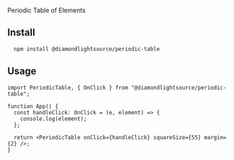 Periodic Table of Elements

## Install

```sh
  npm install @diamondlightsource/periodic-table
```

## Usage

```tsx
import PeriodicTable, { OnClick } from "@diamondlightsource/periodic-table";

function App() {
  const handleClick: OnClick = (e, element) => {
    console.log(element);
  };

  return <PeriodicTable onClick={handleClick} squareSize={55} margin={2} />;
}
```
